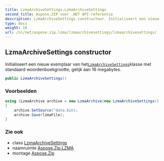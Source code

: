 ```yaml
---
title: LzmaArchiveSettings.LzmaArchiveSettings
second_title: Aspose.ZIP voor .NET API-referentie
description: LzmaArchiveSettings constructeur. Initialiseert een nieuw exemplaar van hetLzmaArchiveSettingsklasse met standaard woordenboekgrootte gelijk aan 16 megabytes.
type: docs
weight: 10
url: /nl/net/aspose.zip.lzma/lzmaarchivesettings/lzmaarchivesettings/
---
```

## LzmaArchiveSettings constructor

Initialiseert een nieuw exemplaar van het[`LzmaArchiveSettings`](../)klasse met standaard woordenboekgrootte, gelijk aan 16 megabytes.

```csharp
public LzmaArchiveSettings()
```

### Voorbeelden

```csharp
using (LzmaArchive archive = new LzmaArchive(new LzmaArchiveSettings() { DictionarySize = 1048576 } )
{
    archive.SetSource("data.bin);
    archive.Save(lzmaFile);
}
```

### Zie ook

* class [LzmaArchiveSettings](../)
* naamruimte [Aspose.Zip.LZMA](../../lzmaarchivesettings/)
* montage [Aspose.Zip](../../../)



